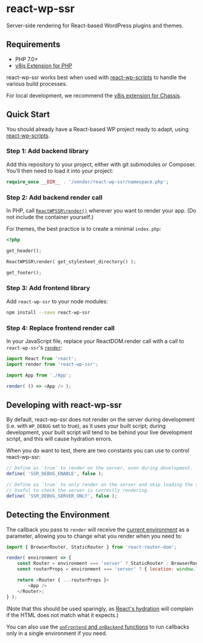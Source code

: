 # react-wp-ssr

Server-side rendering for React-based WordPress plugins and themes.


## Requirements

* PHP 7.0+
* [v8js Extension for PHP](https://github.com/phpv8/v8js)

react-wp-ssr works best when used with [react-wp-scripts](https://github.com/humanmade/react-wp-scripts/) to handle the various build processes.

For local development, we recommend the [v8js extension for Chassis](https://github.com/Chassis/v8js).


## Quick Start

You should already have a React-based WP project ready to adapt, using [react-wp-scripts](https://github.com/humanmade/react-wp-scripts/).


### Step 1: Add backend library

Add this repository to your project, either with git submodules or Composer. You'll then need to load it into your project:

```php
require_once __DIR__ . '/vendor/react-wp-ssr/namespace.php';
```


### Step 2: Add backend render call

In PHP, call [`ReactWPSSR\render()`](docs/api-php.md) wherever you want to render your app. (Do not include the container yourself.)

For themes, the best practice is to create a minimal `index.php`:

```php
<?php

get_header();

ReactWPSSR\render( get_stylesheet_directory() );

get_footer();
```


### Step 3: Add frontend library

Add `react-wp-ssr` to your node modules:

```sh
npm install --save react-wp-ssr
```


### Step 4: Replace frontend render call

In your JavaScript file, replace your ReactDOM.render call with a call to `react-wp-ssr`'s [`render`](docs/api-js.md):

```js
import React from 'react';
import render from 'react-wp-ssr';

import App from './App';

render( () => <App /> );
```


## Developing with react-wp-ssr

By default, react-wp-ssr does not render on the server during development (i.e. with `WP_DEBUG` set to true), as it uses your built script; during development, your built script will tend to be behind your live development script, and this will cause hydration errors.

When you do want to test, there are two constants you can use to control react-wp-ssr:

```php
// Define as `true` to render on the server, even during development.
define( 'SSR_DEBUG_ENABLE', false );

// Define as `true` to only render on the server and skip loading the script.
// Useful to check the server is correctly rendering.
define( 'SSR_DEBUG_SERVER_ONLY', false );
```


## Detecting the Environment

The callback you pass to `render` will receive the [current environment](docs/api-js.md#constants) as a parameter, allowing you to change what you render when you need to:

```js
import { BrowserRouter, StaticRouter } from 'react-router-dom';

render( environment => {
	const Router = environment === 'server' ? StaticRouter : BrowserRouter;
	const routerProps = environment === 'server' ? { location: window.location } : {};

	return <Router { ...routerProps }>
		<App />
	</Router>;
} );
```

(Note that this should be used sparingly, as [React's hydration](https://reactjs.org/docs/react-dom.html#hydrate) will complain if the HTML does not match what it expects.)

You can also use the [`onFrontend` and `onBackend` functions](docs/api-js.md) to run callbacks only in a single environment if you need.
